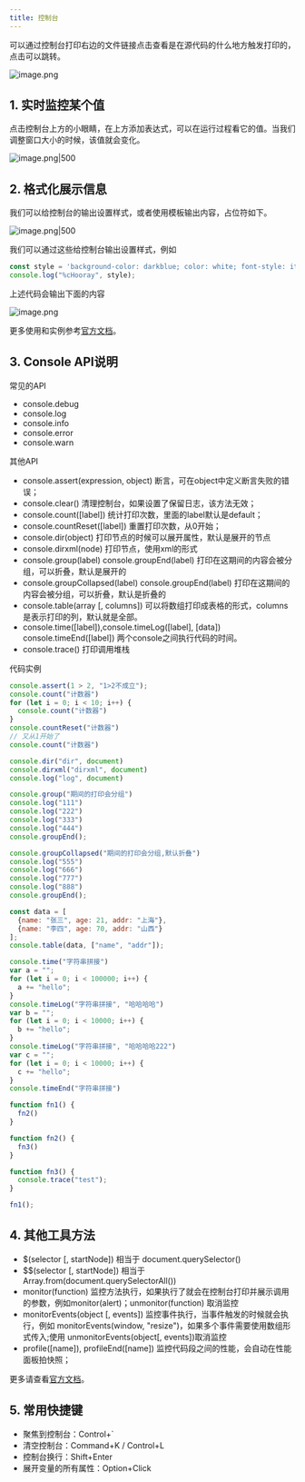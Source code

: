```yaml
---
title: 控制台
---
```


可以通过控制台打印右边的文件链接点击查看是在源代码的什么地方触发打印的，点击可以跳转。

![image.png](https://s1.vika.cn/space/2023/02/07/3700551ae4274ad2b9f2d6e3f0b983b9)

## 1. 实时监控某个值

点击控制台上方的小眼睛，在上方添加表达式，可以在运行过程看它的值。当我们调整窗口大小的时候，该值就会变化。

![image.png|500](https://s1.vika.cn/space/2023/01/30/f3b259e6bf2e4493a50b24d6f2e2a15d)

## 2. 格式化展示信息

我们可以给控制台的输出设置样式，或者使用模板输出内容，占位符如下。

![image.png|500](https://s1.vika.cn/space/2023/01/30/1de8b7f7fa3f4b0c94972236beb3efca)

我们可以通过这些给控制台输出设置样式，例如

```js
const style = 'background-color: darkblue; color: white; font-style: italic; border: 5px solid hotpink; font-size: 2em;'
console.log("%cHooray", style);
```

上述代码会输出下面的内容

![image.png](https://s1.vika.cn/space/2023/02/07/d2833b39a2574c1e9bf61a33496e2fd3)

更多使用和实例参考[官方文档](https://developer.chrome.com/docs/devtools/console/format-style/)。

## 3. Console API说明

常见的API

- console.debug
- console.log
- console.info
- console.error
- console.warn

其他API

- console.assert(expression, object) 断言，可在object中定义断言失败的错误；
- console.clear() 清理控制台，如果设置了保留日志，该方法无效；
- console.count(\[label]) 统计打印次数，里面的label默认是default；
- console.countReset(\[label]) 重置打印次数，从0开始；
- console.dir(object) 打印节点的时候可以展开属性，默认是展开的节点
- console.dirxml(node) 打印节点，使用xml的形式
- console.group(label) console.groupEnd(label) 打印在这期间的内容会被分组，可以折叠，默认是展开的
- console.groupCollapsed(label) console.groupEnd(label) 打印在这期间的内容会被分组，可以折叠，默认是折叠的
- console.table(array \[, columns]) 可以将数组打印成表格的形式，columns是表示打印的列，默认就是全部。
- console.time(\[label]),console.timeLog(\[label], \[data]) console.timeEnd(\[label]) 两个console之间执行代码的时间。
- console.trace() 打印调用堆栈

代码实例

```js
console.assert(1 > 2, "1>2不成立");
console.count("计数器")
for (let i = 0; i < 10; i++) {
  console.count("计数器")
}
console.countReset("计数器")
// 又从1开始了
console.count("计数器")

console.dir("dir", document)
console.dirxml("dirxml", document)
console.log("log", document)

console.group("期间的打印会分组")
console.log("111")
console.log("222")
console.log("333")
console.log("444")
console.groupEnd();

console.groupCollapsed("期间的打印会分组,默认折叠")
console.log("555")
console.log("666")
console.log("777")
console.log("888")
console.groupEnd();

const data = [
  {name: "张三", age: 21, addr: "上海"}, 
  {name: "李四", age: 70, addr: "山西"}
];
console.table(data, ["name", "addr"]);

console.time("字符串拼接")
var a = "";
for (let i = 0; i < 100000; i++) {
  a += "hello";
}
console.timeLog("字符串拼接", "哈哈哈哈")
var b = "";
for (let i = 0; i < 10000; i++) {
  b += "hello";
}
console.timeLog("字符串拼接", "哈哈哈哈222")
var c = "";
for (let i = 0; i < 10000; i++) {
  c += "hello";
}
console.timeEnd("字符串拼接")

function fn1() {
  fn2()
}

function fn2() {
  fn3()
}

function fn3() {
  console.trace("test");
}

fn1();
```

## 4. 其他工具方法

- $(selector \[, startNode]) 相当于 document.querySelector()
- \$$(selector \[, startNode]) 相当于 Array.from(document.querySelectorAll())
- monitor(function) 监控方法执行，如果执行了就会在控制台打印并展示调用的参数，例如monitor(alert)；unmonitor(function) 取消监控
- monitorEvents(object \[, events]) 监控事件执行，当事件触发的时候就会执行，例如 monitorEvents(window, "resize")，如果多个事件需要使用数组形式传入;使用 unmonitorEvents(object\[, events])取消监控
- profile(\[name]), profileEnd(\[name]) 监控代码段之间的性能，会自动在性能面板拍快照；

更多请查看[官方文档](https://developer.chrome.com/docs/devtools/console/utilities/#querySelector-function)。

## 5. 常用快捷键

- 聚焦到控制台：Control+\`
- 清空控制台：Command+K / Control+L
- 控制台换行：Shift+Enter
- 展开变量的所有属性：Option+Click
